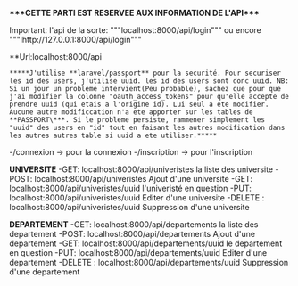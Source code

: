 **\*\*\***CETTE PARTI EST RESERVEE AUX INFORMATION DE L'API**\*\*\***

Important: l'api de la sorte: """localhost:8000/api/login""" ou encore """lhttp://127.0.0.1:8000/api/login"""

\*\*Url:localhost:8000/api

    *****J'utilise **laravel/passport** pour la securité. Pour securiser les id des users, j'utilise uuid. les id des users sont donc uuid. NB: Si un jour un probleme intervient(Peu probable), sachez que pour que j'ai modifier la colonne "oauth_access_tokens" pour qu'elle accepte de prendre uuid (qui etais a l'origine id). Lui seul a ete modifier. Aucune autre modificcation n'a ete apporter sur les tables de **PASSPORT\***. Si le probleme persiste, rammener simplement les "uuid" des users en "id" tout en faisant les autres modification dans les autres autres table si uuid a ete utiliser.*****

-/connexion -> pour la connexion
-/inscription -> pour l'inscription

**UNIVERSITE**
-GET: localhost:8000/api/univeristes                            la liste des universite
-POST: localhost:8000/api/univeristes                           Ajout d'une universite
-GET: localhost:8000/api/univeristes/uuid                       l'univeristé en question
-PUT: localhost:8000/api/univeristes/uuid                       Editer d'une universite
-DELETE : localhost:8000/api/univeristes/uuid                   Suppression d'une universite

**DEPARTEMENT**
-GET: localhost:8000/api/departements                            la liste des departement
-POST: localhost:8000/api/departements                           Ajout d'une departement
-GET: localhost:8000/api/departements/uuid                       le departement en question
-PUT: localhost:8000/api/departements/uuid                       Editer d'une departement
-DELETE : localhost:8000/api/departements/uuid                   Suppression d'une departement


